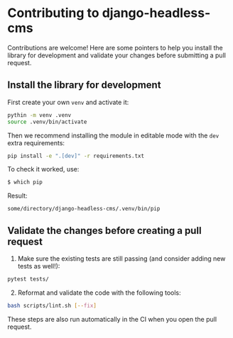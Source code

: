 # Contributing to django-headless-cms

Contributions are welcome! Here are some pointers to help you install the library for development and validate your changes before submitting a pull request.

## Install the library for development

First create your own `venv` and activate it:

```bash
pythin -m venv .venv
source .venv/bin/activate
```

Then we recommend installing the module in editable mode with the `dev` extra requirements:
```bash
pip install -e ".[dev]" -r requirements.txt
```

To check it worked, use:
```bash
$ which pip
```
Result:
```console
some/directory/django-headless-cms/.venv/bin/pip
```

## Validate the changes before creating a pull request

1. Make sure the existing tests are still passing (and consider adding new tests as well!):

```bash
pytest tests/
```

2. Reformat and validate the code with the following tools:

```bash
bash scripts/lint.sh [--fix]
```

These steps are also run automatically in the CI when you open the pull request.
